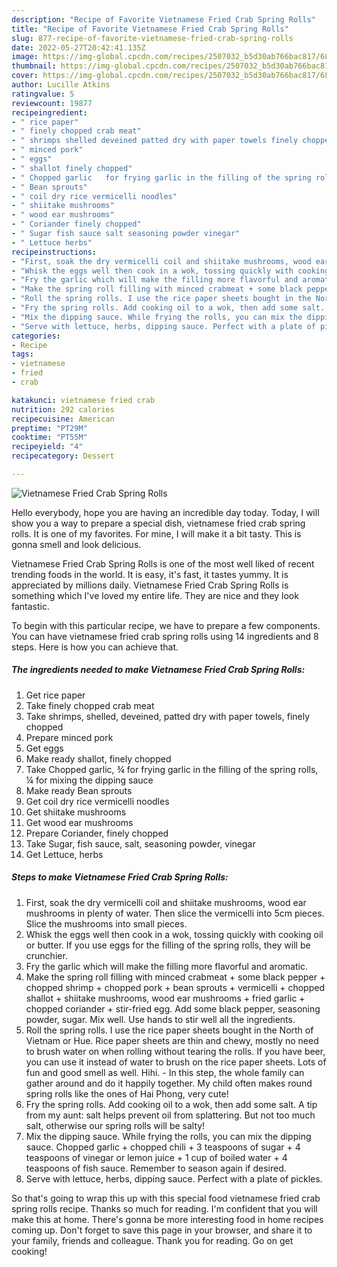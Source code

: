 ```yaml
---
description: "Recipe of Favorite Vietnamese Fried Crab Spring Rolls"
title: "Recipe of Favorite Vietnamese Fried Crab Spring Rolls"
slug: 877-recipe-of-favorite-vietnamese-fried-crab-spring-rolls
date: 2022-05-27T20:42:41.135Z
image: https://img-global.cpcdn.com/recipes/2507032_b5d30ab766bac817/680x482cq70/vietnamese-fried-crab-spring-rolls-recipe-main-photo.jpg
thumbnail: https://img-global.cpcdn.com/recipes/2507032_b5d30ab766bac817/680x482cq70/vietnamese-fried-crab-spring-rolls-recipe-main-photo.jpg
cover: https://img-global.cpcdn.com/recipes/2507032_b5d30ab766bac817/680x482cq70/vietnamese-fried-crab-spring-rolls-recipe-main-photo.jpg
author: Lucille Atkins
ratingvalue: 5
reviewcount: 19877
recipeingredient:
- " rice paper"
- " finely chopped crab meat"
- " shrimps shelled deveined patted dry with paper towels finely chopped"
- " minced pork"
- " eggs"
- " shallot finely chopped"
- " Chopped garlic   for frying garlic in the filling of the spring rolls  for mixing the dipping sauce"
- " Bean sprouts"
- " coil dry rice vermicelli noodles"
- " shiitake mushrooms"
- " wood ear mushrooms"
- " Coriander finely chopped"
- " Sugar fish sauce salt seasoning powder vinegar"
- " Lettuce herbs"
recipeinstructions:
- "First, soak the dry vermicelli coil and shiitake mushrooms, wood ear mushrooms in plenty of water. Then slice the vermicelli into 5cm pieces. Slice the mushrooms into small pieces."
- "Whisk the eggs well then cook in a wok, tossing quickly with cooking oil or butter. If you use eggs for the filling of the spring rolls, they will be crunchier."
- "Fry the garlic which will make the filling more flavorful and aromatic."
- "Make the spring roll filling with minced crabmeat + some black pepper + chopped shrimp + chopped pork + bean sprouts + vermicelli + chopped shallot + shiitake mushrooms, wood ear mushrooms + fried garlic + chopped coriander + stir-fried egg. Add some black pepper, seasoning powder, sugar. Mix well. Use hands to stir well all the ingredients."
- "Roll the spring rolls. I use the rice paper sheets bought in the North of Vietnam or Hue. Rice paper sheets are thin and chewy, mostly no need to brush water on when rolling without tearing the rolls. If you have beer, you can use it instead of water to brush on the rice paper sheets. Lots of fun and good smell as well. Hihi.  In this step, the whole family can gather around and do it happily together. My child often makes round spring rolls like the ones of Hai Phong, very cute!"
- "Fry the spring rolls. Add cooking oil to a wok, then add some salt. A tip from my aunt: salt helps prevent oil from splattering. But not too much salt, otherwise our spring rolls will be salty!"
- "Mix the dipping sauce. While frying the rolls, you can mix the dipping sauce. Chopped garlic + chopped chili + 3 teaspoons of sugar + 4 teaspoons of vinegar or lemon juice + 1 cup of boiled water + 4 teaspoons of fish sauce. Remember to season again if desired."
- "Serve with lettuce, herbs, dipping sauce. Perfect with a plate of pickles."
categories:
- Recipe
tags:
- vietnamese
- fried
- crab

katakunci: vietnamese fried crab 
nutrition: 292 calories
recipecuisine: American
preptime: "PT29M"
cooktime: "PT55M"
recipeyield: "4"
recipecategory: Dessert

---
```



![Vietnamese Fried Crab Spring Rolls](https://img-global.cpcdn.com/recipes/2507032_b5d30ab766bac817/680x482cq70/vietnamese-fried-crab-spring-rolls-recipe-main-photo.jpg)

Hello everybody, hope you are having an incredible day today. Today, I will show you a way to prepare a special dish, vietnamese fried crab spring rolls. It is one of my favorites. For mine, I will make it a bit tasty. This is gonna smell and look delicious.



Vietnamese Fried Crab Spring Rolls is one of the most well liked of recent trending foods in the world. It is easy, it's fast, it tastes yummy. It is appreciated by millions daily. Vietnamese Fried Crab Spring Rolls is something which I've loved my entire life. They are nice and they look fantastic.


To begin with this particular recipe, we have to prepare a few components. You can have vietnamese fried crab spring rolls using 14 ingredients and 8 steps. Here is how you can achieve that.

<!--inarticleads1-->

##### The ingredients needed to make Vietnamese Fried Crab Spring Rolls:

1. Get  rice paper
1. Take  finely chopped crab meat
1. Take  shrimps, shelled, deveined, patted dry with paper towels, finely chopped
1. Prepare  minced pork
1. Get  eggs
1. Make ready  shallot, finely chopped
1. Take  Chopped garlic, ¾  for frying garlic in the filling of the spring rolls, ¼ for mixing the dipping sauce
1. Make ready  Bean sprouts
1. Get  coil dry rice vermicelli noodles
1. Get  shiitake mushrooms
1. Get  wood ear mushrooms
1. Prepare  Coriander, finely chopped
1. Take  Sugar, fish sauce, salt, seasoning powder, vinegar
1. Get  Lettuce, herbs




<!--inarticleads2-->

##### Steps to make Vietnamese Fried Crab Spring Rolls:

1. First, soak the dry vermicelli coil and shiitake mushrooms, wood ear mushrooms in plenty of water. Then slice the vermicelli into 5cm pieces. Slice the mushrooms into small pieces.
1. Whisk the eggs well then cook in a wok, tossing quickly with cooking oil or butter. If you use eggs for the filling of the spring rolls, they will be crunchier.
1. Fry the garlic which will make the filling more flavorful and aromatic.
1. Make the spring roll filling with minced crabmeat + some black pepper + chopped shrimp + chopped pork + bean sprouts + vermicelli + chopped shallot + shiitake mushrooms, wood ear mushrooms + fried garlic + chopped coriander + stir-fried egg. Add some black pepper, seasoning powder, sugar. Mix well. Use hands to stir well all the ingredients.
1. Roll the spring rolls. I use the rice paper sheets bought in the North of Vietnam or Hue. Rice paper sheets are thin and chewy, mostly no need to brush water on when rolling without tearing the rolls. If you have beer, you can use it instead of water to brush on the rice paper sheets. Lots of fun and good smell as well. Hihi.  - In this step, the whole family can gather around and do it happily together. My child often makes round spring rolls like the ones of Hai Phong, very cute!
1. Fry the spring rolls. Add cooking oil to a wok, then add some salt. A tip from my aunt: salt helps prevent oil from splattering. But not too much salt, otherwise our spring rolls will be salty!
1. Mix the dipping sauce. While frying the rolls, you can mix the dipping sauce. Chopped garlic + chopped chili + 3 teaspoons of sugar + 4 teaspoons of vinegar or lemon juice + 1 cup of boiled water + 4 teaspoons of fish sauce. Remember to season again if desired.
1. Serve with lettuce, herbs, dipping sauce. Perfect with a plate of pickles.




So that's going to wrap this up with this special food vietnamese fried crab spring rolls recipe. Thanks so much for reading. I'm confident that you will make this at home. There's gonna be more interesting food in home recipes coming up. Don't forget to save this page in your browser, and share it to your family, friends and colleague. Thank you for reading. Go on get cooking!
